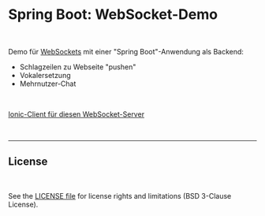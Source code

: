 # Spring Boot: WebSocket-Demo #

<br>

Demo für [WebSockets](https://www.ionos.de/digitalguide/websites/web-entwicklung/was-ist-websocket/)
mit einer "Spring Boot"-Anwendung als Backend:

* Schlagzeilen zu Webseite "pushen"
* Vokalersetzung
* Mehrnutzer-Chat

<br>

[Ionic-Client für diesen WebSocket-Server](https://github.com/MDecker-MobileComputing/Ionic_WebSocketClient)

<br>

----

## License ##

<br>

See the [LICENSE file](LICENSE.md) for license rights and limitations (BSD 3-Clause License).

<br>
